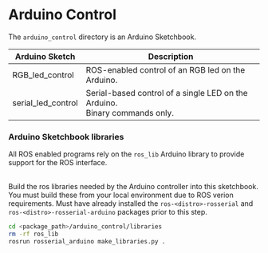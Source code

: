 # Arduino Control

The `arduino_control` directory is an Arduino Sketchbook. 


| Arduino Sketch | Description |
| -------------- | ----------- |
| RGB_led_control | ROS-enabled control of an RGB led on the Arduino. | 
| serial_led_control | Serial-based control of a single LED on the Arduino. <br>Binary commands only. |



### Arduino Sketchbook libraries

All ROS enabled programs rely on the `ros_lib` Arduino library to provide support for the ROS interface.

<br>Build the ros libraries needed by the Arduino controller into this sketchbook. You must build these from your local environment due to ROS verion requirements.
Must have already installed the `ros-<distro>-rosserial` and `ros-<distro>-rosserial-arduino` packages prior to this step.


```bash
cd <package_path>/arduino_control/libraries
rm -rf ros_lib
rosrun rosserial_arduino make_libraries.py .
```

